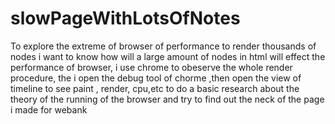 # slowPageWithLotsOfNotes
To explore the extreme of browser of performance to render thousands of nodes 
i want to know how will a large amount of nodes in html will effect the performance of browser, 
i use chrome to obeserve the whole render procedure, the i open the debug tool of chorme ,then open the view of timeline to see paint ,
render, cpu,etc to do a basic research about the theory of the running of the browser and try to find out the neck of the page i made for 
webank
